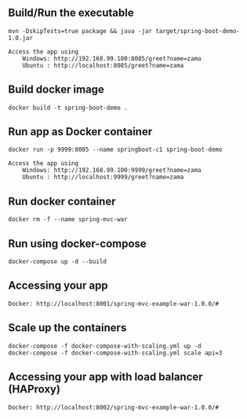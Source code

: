 ## Build/Run the executable
 	mvn -DskipTests=true package && java -jar target/spring-boot-demo-1.0.jar
   
 	Access the app using
    	Windows: http://192.168.99.100:8085/greet?name=zama
    	Ubuntu : http://localhost:8085/greet?name=zama

## Build docker image
	docker build -t spring-boot-demo .

 ## Run app as Docker container
 	docker run -p 9999:8085 --name springboot-c1 spring-boot-demo
   
 	Access the app using
   		Windows: http://192.168.99.100:9999/greet?name=zama 
   		Ubuntu : http://localhost:9999/greet?name=zama

## Run docker container
	docker rm -f --name spring-mvc-war 



## Run using docker-compose
	docker-compose up -d --build
	

## Accessing your app
	Docker: http://localhost:8001/spring-mvc-example-war-1.0.0/#
	
	
## Scale up the containers
    docker-compose -f docker-compose-with-scaling.yml up -d
	docker-compose -f docker-compose-with-scaling.yml scale api=3
	
## Accessing your app with load balancer (HAProxy)
	Docker: http://localhost:8002/spring-mvc-example-war-1.0.0/#